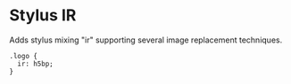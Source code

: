 Stylus IR
=================

Adds stylus mixing "ir" supporting several image replacement techniques.

    .logo {
      ir: h5bp;
    }